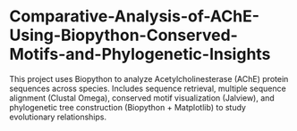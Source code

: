 # Comparative-Analysis-of-AChE-Using-Biopython-Conserved-Motifs-and-Phylogenetic-Insights
This project uses Biopython to analyze Acetylcholinesterase (AChE) protein sequences across species. Includes sequence retrieval, multiple sequence alignment (Clustal Omega), conserved motif visualization (Jalview), and phylogenetic tree construction (Biopython + Matplotlib) to study evolutionary relationships.

